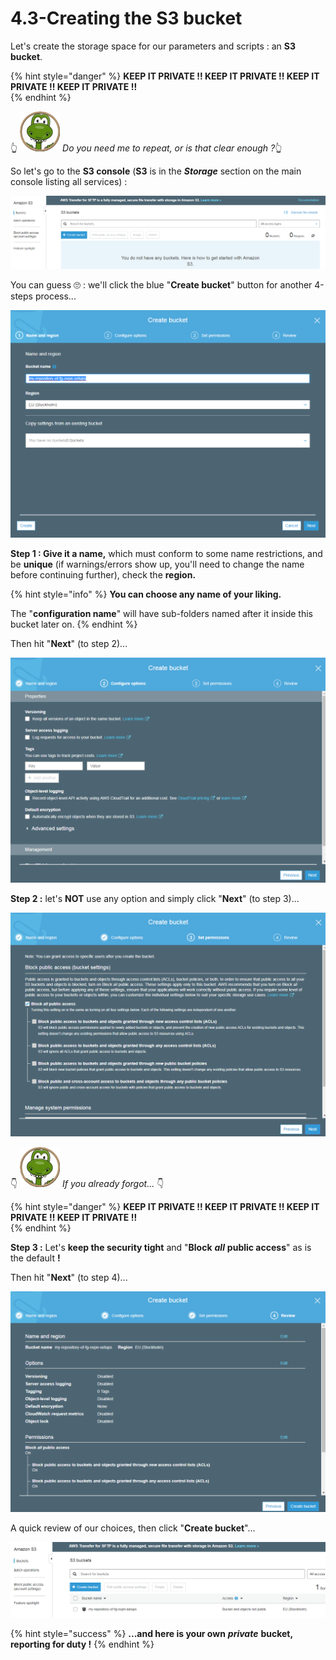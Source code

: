 # 4.3-Creating the S3 bucket

Let's create the storage space for our parameters and scripts : an **S3 bucket**.

{% hint style="danger" %}
**KEEP IT PRIVATE !!   KEEP IT PRIVATE !!   KEEP IT PRIVATE !!   KEEP IT PRIVATE !!**   
{% endhint %}

👆 ![](../.gitbook/assets/zeferby_dino_64%20%281%29.png) _Do you need me to repeat, or is that clear enough ?_👆 

So let's go to the **S3 console** \(**S3** is in the _**Storage**_ section on the main console listing all services\) :

![](../.gitbook/assets/image%20%2862%29.png)

You can guess 🙄 : we'll click the blue "**Create bucket**" button for another 4-steps process...

![](../.gitbook/assets/image%20%2881%29.png)

**Step 1 : Give it a name,** which must conform to some name restrictions, and be **unique** \(if warnings/errors show up, you'll need to change the name before continuing further\), check the **region.**

{% hint style="info" %}
**You can choose any name of your liking.**

The "**configuration name**" will have sub-folders named after it inside this bucket later on.
{% endhint %}

Then hit "**Next**" \(to step 2\)...

![](../.gitbook/assets/image%20%2844%29.png)

**Step 2 :** let's **NOT** use any option and simply click "**Next**" \(to step 3\)...

![](../.gitbook/assets/image%20%2849%29.png)

👇 ![](../.gitbook/assets/zeferby_dino_64%20%281%29.png) _If you already forgot..._ 👇 

{% hint style="danger" %}
**KEEP IT PRIVATE !!   KEEP IT PRIVATE !!   KEEP IT PRIVATE !!   KEEP IT PRIVATE !!**   
{% endhint %}

**Step 3 :** Let's **keep the security tight** and "**Block** _**all**_ **public access**" as is the default **!**

Then hit "**Next**" \(to step 4\)...

![](../.gitbook/assets/image%20%287%29.png)

A quick review of our choices, then click "**Create bucket**"...

![Our bucket is ready](../.gitbook/assets/image%20%2832%29.png)

{% hint style="success" %}
**...and here is your own** _**private**_ **bucket, reporting for duty !**
{% endhint %}



